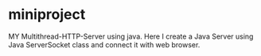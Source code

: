 # miniproject
MY Multithread-HTTP-Server using java.
Here I create a Java Server using Java ServerSocket class and connect it with web browser. 
